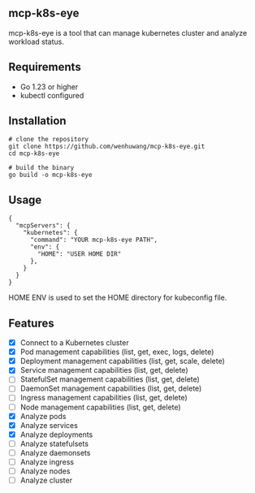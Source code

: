 ## mcp-k8s-eye

mcp-k8s-eye is a tool that can manage kubernetes cluster and analyze workload status.

## Requirements
- Go 1.23 or higher
- kubectl configured

## Installation
```
# clone the repository
git clone https://github.com/wenhuwang/mcp-k8s-eye.git
cd mcp-k8s-eye

# build the binary
go build -o mcp-k8s-eye
```

## Usage
```
{
  "mcpServers": {
    "kubernetes": {
      "command": "YOUR mcp-k8s-eye PATH",
      "env": {
        "HOME": "USER HOME DIR"
      },
    }
  }
}
```
HOME ENV is used to set the HOME directory for kubeconfig file.

## Features

- [x] Connect to a Kubernetes cluster
- [x] Pod management capabilities (list, get, exec, logs, delete)
- [x] Deployment management capabilities (list, get, scale, delete)
- [x] Service management capabilities (list, get, delete)
- [ ] StatefulSet management capabilities (list, get, delete)
- [ ] DaemonSet management capabilities (list, get, delete)
- [ ] Ingress management capabilities (list, get, delete)
- [ ] Node management capabilities (list, get, delete)
- [x] Analyze pods
- [x] Analyze services
- [x] Analyze deployments
- [ ] Analyze statefulsets
- [ ] Analyze daemonsets
- [ ] Analyze ingress
- [ ] Analyze nodes
- [ ] Analyze cluster